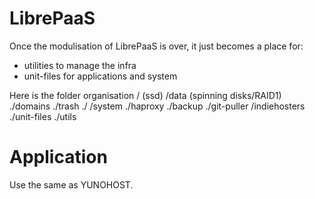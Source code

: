 # LibrePaaS

Once the modulisation of LibrePaaS is over, it just becomes a place for:
 - utilities to manage the infra
 - unit-files for applications and system

Here is the folder organisation
/ (ssd)
/data (spinning disks/RAID1)
 ./domains
 ./trash
 ./
/system
 ./haproxy
 ./backup
 ./git-puller
/indiehosters
 ./unit-files
 ./utils

# Application

Use the same as YUNOHOST.
